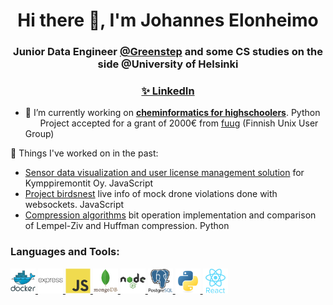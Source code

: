 <h1 align="center">Hi there 👋, I'm Johannes Elonheimo</h1>
<h3 align="center">Junior Data Engineer <a href="www.greenstep.fi" target="_blank" rel="noreferrer"> @Greenstep</a> and some CS studies on the side @University of Helsinki</h3>
<h3 align="center"><a href="www.linkedin.com/in/johannes-elonheimo-ab0558178" target="_blank" rel="noreferrer"> ✨ LinkedIn</a></h3>


- 🔭 I’m currently working on [**cheminformatics for highschoolers**](https://github.com/elonheimo/keminformatiikka). Python
<br>&nbsp;&nbsp;&nbsp;&nbsp;&nbsp;&nbsp;Project accepted for a grant of 2000€ from [fuug](https://fuug.fi/) (Finnish Unix User Group)

💫 Things I've worked on in the past:
- [Sensor data visualization and user license management solution](https://github.com/Anturit/Anturidatan_visualisointi) for Kymppiremontit Oy. JavaScript
- [Project birdsnest](https://github.com/elonheimo/birdnest) live info of mock drone violations done with websockets. JavaScript
- [Compression algorithms](https://github.com/elonheimo/compression-algos) bit operation implementation and comparison of Lempel-Ziv and Huffman compression. Python

<h3 align="left">Languages and Tools:</h3>
<p align="left"> <a href="https://www.docker.com/" target="_blank" rel="noreferrer"> <img src="https://raw.githubusercontent.com/devicons/devicon/master/icons/docker/docker-original-wordmark.svg" alt="docker" width="40" height="40"/> </a> <a href="https://expressjs.com" target="_blank" rel="noreferrer"> <img src="https://raw.githubusercontent.com/devicons/devicon/master/icons/express/express-original-wordmark.svg" alt="express" width="40" height="40"/> </a> <a href="https://developer.mozilla.org/en-US/docs/Web/JavaScript" target="_blank" rel="noreferrer"> <img src="https://raw.githubusercontent.com/devicons/devicon/master/icons/javascript/javascript-original.svg" alt="javascript" width="40" height="40"/> </a> <a href="https://www.mongodb.com/" target="_blank" rel="noreferrer"> <img src="https://raw.githubusercontent.com/devicons/devicon/master/icons/mongodb/mongodb-original-wordmark.svg" alt="mongodb" width="40" height="40"/> </a> <a href="https://nodejs.org" target="_blank" rel="noreferrer"> <img src="https://raw.githubusercontent.com/devicons/devicon/master/icons/nodejs/nodejs-original-wordmark.svg" alt="nodejs" width="40" height="40"/> </a> <a href="https://www.postgresql.org" target="_blank" rel="noreferrer"> <img src="https://raw.githubusercontent.com/devicons/devicon/master/icons/postgresql/postgresql-original-wordmark.svg" alt="postgresql" width="40" height="40"/> </a> <a href="https://www.python.org" target="_blank" rel="noreferrer"> <img src="https://raw.githubusercontent.com/devicons/devicon/master/icons/python/python-original.svg" alt="python" width="40" height="40"/> </a> <a href="https://reactjs.org/" target="_blank" rel="noreferrer"> <img src="https://raw.githubusercontent.com/devicons/devicon/master/icons/react/react-original-wordmark.svg" alt="react" width="40" height="40"/> </a> </p>
<!--
**elonheimo/elonheimo** is a ✨ _special_ ✨ repository because its `README.md` (this file) appears on your GitHub profile.

Here are some ideas to get you started:

- 🔭 I’m currently working on ...
- 🌱 I’m currently learning ...
- 👯 I’m looking to collaborate on ...
- 🤔 I’m looking for help with ...
- 💬 Ask me about ...
- 📫 How to reach me: ...
- 😄 Pronouns: ...
- ⚡ Fun fact: ...
-->
